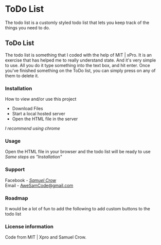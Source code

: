 # ToDo List
The todo list is a customly styled todo list that lets you keep track of the things you need to do.  
## ToDo List  
The todo list is something that I coded with the help of MIT | xPro.  It is an exercise that has helped me to really understand state.  And it's very simple to use.  All you do it type something into the text box, and hit enter.  Once you've finished something on the ToDo list, you can simply press on any of them to delete it.
### Installation
How to view and/or use this project  
- Download Files
- Start a local hosted server
- Open the HTML file in the server
 
 *I recommend using chrome*  
### Usage
Open the HTML file in your browser and the todo list will be ready to use 
*Same steps as "Installation"*  
### Support  
Facebook - *[Samuel Crow](www.facebook.com/samuel.crow.104/)*  
Email - AweSamCode@gmail.com
### Roadmap  
It would be a lot of fun to add the following to add custom buttons to the todo list  
### License information  
Code from MIT | Xpro and Samuel Crow.
